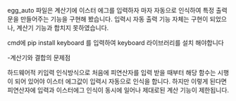 egg_auto 파일은 계산기에 이스터 에그를 입력하자 마자 
자동으로 인식하여 특정 출력문을 만들어주는 기능을 구현해 봤습니다.
입력시 자동 출력 기능 자체는 구현이 되었으나, 계산기 기능과 합치지 못하였습니다.

cmd에 pip install keyboard 를 입력하여 keyboard 라이브러리를 설치 해야합니다

-계산기와 결합의 문제점

하드웨어적 키입력 인식방식으로 처음에 피연산자를 입력 받을 때부터 해당 함수는 시행이 되어 있어야 이스터 에그값이 입력시 자동으로 인식을 합니다. 하지만 이렇게 된다면 
피연산자에 입력과 이스터에그 인식이 동시에 일어나 제대로된 계산 기능이 제한됩니다.
